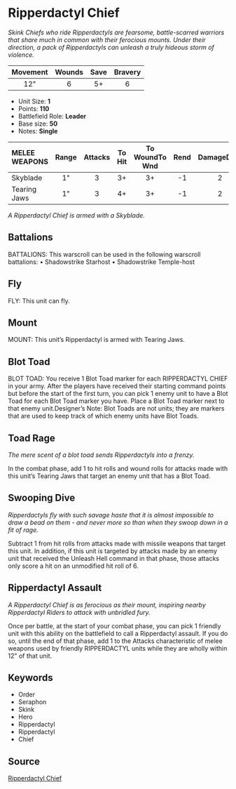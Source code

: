 # Ripperdactyl Chief

_Skink Chiefs who ride Ripperdactyls are fearsome, battle-scarred warriors that share much in common with their ferocious mounts. Under their direction, a pack of Ripperdactyls can unleash a truly hideous storm of violence._


| Movement | Wounds | Save | Bravery |
|:--------:|:------:|:----:|:-------:|
| 12" | 6 | 5+ | 6 |

* Unit Size: **1**
* Points: **110**
* Battlefield Role: **Leader**
* Base size: **50**
* Notes: **Single**

| MELEE WEAPONS | Range | Attacks | To Hit | To WoundTo Wnd | Rend | DamageDmg |
|:---|:--:|:--:|:--:|:--:|:--:|:--:|
| Skyblade | 1" | 3 | 3+ | 3+ | -1 | 2 |
| Tearing Jaws | 1" | 3 | 4+ | 3+ | -1 | 2 |


_A Ripperdactyl Chief is armed with a Skyblade._

## Battalions

BATTALIONS: This warscroll can be used in the following warscroll battalions: • Shadowstrike Starhost • Shadowstrike Temple-host

## Fly

FLY: This unit can fly.

## Mount

MOUNT: This unit’s Ripperdactyl is armed with Tearing Jaws.

## Blot Toad

BLOT TOAD: You receive 1 Blot Toad marker for each RIPPERDACTYL CHIEF in your army. After the players have received their starting command points but before the start of the first turn, you can pick 1 enemy unit to have a Blot Toad for each Blot Toad marker you have. Place a Blot Toad marker next to that enemy unit.Designer’s Note: Blot Toads are not units; they are markers that are used to keep track of which enemy units have Blot Toads.

## Toad Rage

_The mere scent of a blot toad sends Ripperdactyls into a frenzy._

In the combat phase, add 1 to hit rolls and wound rolls for attacks made with this unit’s Tearing Jaws that target an enemy unit that has a Blot Toad.

## Swooping Dive

_Ripperdactyls fly with such savage haste that it is almost impossible to draw a bead on them - and never more so than when they swoop down in a fit of rage._

Subtract 1 from hit rolls from attacks made with missile weapons that target this unit. In addition, if this unit is targeted by attacks made by an enemy unit that received the Unleash Hell command in that phase, those attacks only score a hit on an unmodified hit roll of 6.

## Ripperdactyl Assault

_A Ripperdactyl Chief is as ferocious as their mount, inspiring nearby Ripperdactyl Riders to attack with unbridled fury._

Once per battle, at the start of your combat phase, you can pick 1 friendly unit with this ability on the battlefield to call a Ripperdactyl assault. If you do so, until the end of that phase, add 1 to the Attacks characteristic of melee weapons used by friendly RIPPERDACTYL units while they are wholly within 12" of that unit.

## Keywords

* Order
* Seraphon
* Skink
* Hero
* Ripperdactyl
* Ripperdactyl
* Chief


## Source

[Ripperdactyl Chief](https://wahapedia.ru/aos3/factions/seraphon/Ripperdactyl-Chief)
